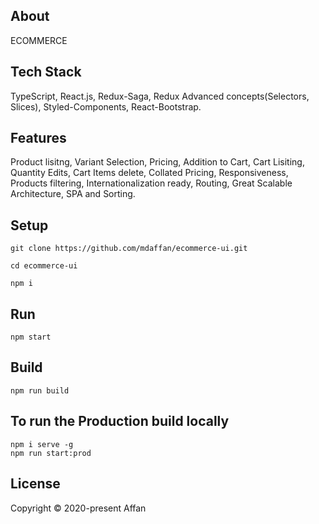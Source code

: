 ## About

ECOMMERCE

## Tech Stack

TypeScript, React.js, Redux-Saga, Redux Advanced concepts(Selectors, Slices), Styled-Components, React-Bootstrap.

## Features

Product lisitng, Variant Selection, Pricing, Addition to Cart, Cart Lisiting, Quantity Edits, Cart Items delete, Collated Pricing, Responsiveness, Products filtering, Internationalization ready, Routing, Great Scalable Architecture, SPA and Sorting.

## Setup

    git clone https://github.com/mdaffan/ecommerce-ui.git

    cd ecommerce-ui

    npm i

## Run

    npm start

## Build

    npm run build

## To run the Production build locally

    npm i serve -g
    npm run start:prod

## License

Copyright © 2020-present Affan
